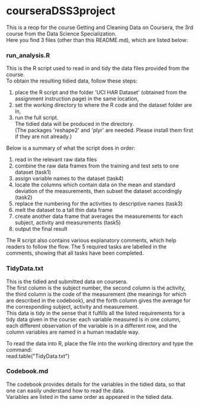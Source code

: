 # courseraDSS3project

This is a reop for the course Getting and Cleaning Data on Coursera, the 3rd course from the Data Science Specialization.  
Here you find 3 files (other than this README.md), which are listed below:




### run_analysis.R
This is the R script used to read in and tidy the data files provided from the course.  
To obtain the resulting tidied data, follow these steps:  
1. place the R script and the folder 'UCI HAR Dataset' (obtained from the assignment instruction page) in the same location,  
2. set the working directory to where the R code and the dataset folder are in,  
3. run the full script.  
The tidied data will be produced in the directory.  
(The packages 'reshape2' and 'plyr' are needed. Please install them first if they are not already.)  

Below is a summary of what the script does in order:  
1. read in the relevant raw data files  
2. combine the raw data frames from the training and test sets to one dataset (task1)  
3. assign variable names to the dataset (task4)  
4. locate the columns which contain data on the mean and standard deviation of the measurements, then subset the dataset accordingly (task2)  
5. replace the numbering for the activities to descriptive names  (task3)  
6. melt the dataset to a tall thin data frame  
7. create another data frame that averages the measurements for each subject, activity and measurements (task5)  
8. output the final result  

The R script also contains various explanatory comments, which help readers to follow the flow.
The 5 required tasks are labelled in the comments, showing that all tasks have been completed.  

### TidyData.txt
This is the tidied and submitted data on coursera.  
The first column is the subject number, the second column is the activity, the third column is the code of the measurement (the meanings for which are described in the codebook), and the forth column gives the average for the corresponding subject, activity and measurement.  
This data is tidy in the sense that it fulfills all the listed requirements for a tidy data given in the course:
each variable measured is in one column, each different observation of the variable is in a different row, and the column variables are named in a human readable way.  

To read the data into R, place the file into the working directory and type the command:  
read.table("TidyData.txt")  


### Codebook.md
The codebook provides details for the variables in the tidied data, so that one can easily understand how to read the data.  
Variables are listed in the same order as appeared in the tidied data.
